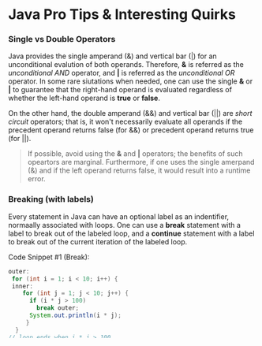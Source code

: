 # Java Pro Tips & Interesting Quirks 

### Single vs Double Operators

Java provides the single amperand (&) and vertical bar (|) for an unconditional evalution of both operands. Therefore, **&** is referred as the *unconditional AND* operator, and **|** is referred as the *unconditional OR* operator. In some rare siutations when needed, one can use the single **&** or **|** to guarantee that the right-hand operand is evaluated regardless of whether the left-hand operand is **true** or **false**. 

On the other hand, the double amperand (&&) and vertical bar (||) are *short circuit* operators; that is, it won't necessarily evaluate all operands if the precedent operand returns false (for &&) or precedent operand returns true (for ||). 

> If possible, avoid using the **&** and **|** operators; the benefits of such opeartors are marginal. Furthermore, if one uses the single amerpand (&) and if the left operand returns false, it would result into a runtime error. 

### Breaking (with labels) 

Every statement in Java can have an optional label as an indentifier, normaally associated with loops. One can use a **break** statement with a label to break out of the labeled loop, and a **continue** statement with a label to break out of the current iteration of the labeled loop. 

Code Snippet #1 (Break):

```java
outer:
 for (int i = 1; i < 10; i++) {
 inner:
    for (int j = 1; j < 10; j++) {
      if (i * j > 100)
        break outer;
      System.out.println(i * j);
     }
  }
// loop ends when i * j > 100.
```

Code Snippet #2 (Continue): 

```java 
outer:
 for (int i = 1; i < 10; i++) {
 inner:
    for (int j = 1; j < 10; j++) {
     if (i * j > 50)
        continue outer;
     System.out.println(i * j);
    }
 } 
/** The following continue statement breaks out of the inner
* loop if (i * j > 50) and starts a new iteration of the outer
*/ loop if i < 10 is true after i is incremented by 1. 

 ```
 
 
